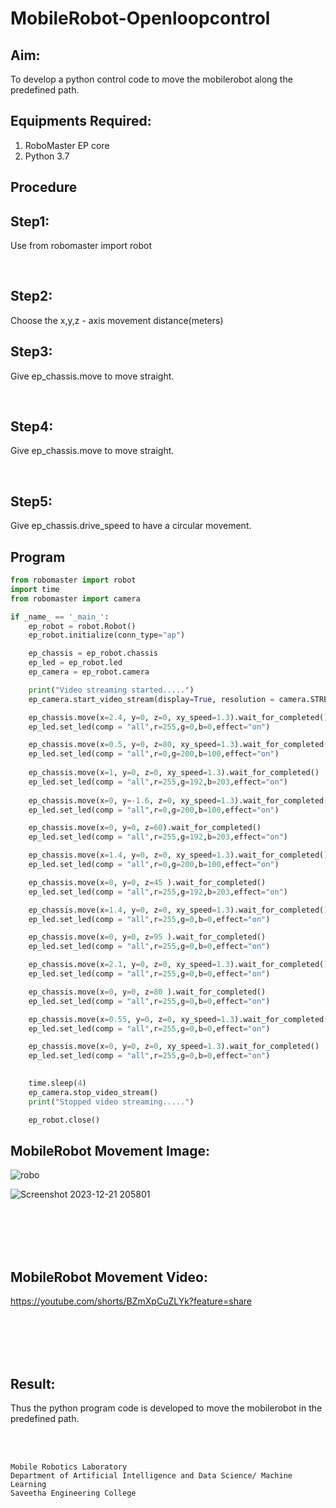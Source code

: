 # MobileRobot-Openloopcontrol
## Aim:

To develop a python control code to move the mobilerobot along the predefined path.

## Equipments Required:
1. RoboMaster EP core
2. Python 3.7

## Procedure

## Step1:
Use from robomaster import robot

<br/>

## Step2:
Choose the x,y,z - axis movement distance(meters)
<br/>

## Step3:
Give ep_chassis.move to move straight.

<br/>

## Step4:
Give ep_chassis.move to move straight.

<br/>

## Step5:
Give ep_chassis.drive_speed to have a circular movement.
<br/>

## Program
```python
from robomaster import robot
import time
from robomaster import camera

if _name_ == '_main_':
    ep_robot = robot.Robot()
    ep_robot.initialize(conn_type="ap")

    ep_chassis = ep_robot.chassis
    ep_led = ep_robot.led
    ep_camera = ep_robot.camera

    print("Video streaming started.....")
    ep_camera.start_video_stream(display=True, resolution = camera.STREAM_360P)

    ep_chassis.move(x=2.4, y=0, z=0, xy_speed=1.3).wait_for_completed()
    ep_led.set_led(comp = "all",r=255,g=0,b=0,effect="on")

    ep_chassis.move(x=0.5, y=0, z=80, xy_speed=1.3).wait_for_completed()
    ep_led.set_led(comp = "all",r=0,g=200,b=100,effect="on")
    
    ep_chassis.move(x=1, y=0, z=0, xy_speed=1.3).wait_for_completed()
    ep_led.set_led(comp = "all",r=255,g=192,b=203,effect="on")
    
    ep_chassis.move(x=0, y=-1.6, z=0, xy_speed=1.3).wait_for_completed()
    ep_led.set_led(comp = "all",r=0,g=200,b=100,effect="on")

    ep_chassis.move(x=0, y=0, z=60).wait_for_completed()
    ep_led.set_led(comp = "all",r=255,g=192,b=203,effect="on")

    ep_chassis.move(x=1.4, y=0, z=0, xy_speed=1.3).wait_for_completed()
    ep_led.set_led(comp = "all",r=0,g=200,b=100,effect="on")

    ep_chassis.move(x=0, y=0, z=45 ).wait_for_completed()
    ep_led.set_led(comp = "all",r=255,g=192,b=203,effect="on")

    ep_chassis.move(x=1.4, y=0, z=0, xy_speed=1.3).wait_for_completed()
    ep_led.set_led(comp = "all",r=255,g=0,b=0,effect="on")

    ep_chassis.move(x=0, y=0, z=95 ).wait_for_completed()
    ep_led.set_led(comp = "all",r=255,g=0,b=0,effect="on")

    ep_chassis.move(x=2.1, y=0, z=0, xy_speed=1.3).wait_for_completed()
    ep_led.set_led(comp = "all",r=255,g=0,b=0,effect="on")

    ep_chassis.move(x=0, y=0, z=80 ).wait_for_completed()
    ep_led.set_led(comp = "all",r=255,g=0,b=0,effect="on")

    ep_chassis.move(x=0.55, y=0, z=0, xy_speed=1.3).wait_for_completed()
    ep_led.set_led(comp = "all",r=255,g=0,b=0,effect="on")    

    ep_chassis.move(x=0, y=0, z=0, xy_speed=1.3).wait_for_completed()
    ep_led.set_led(comp = "all",r=255,g=0,b=0,effect="on")

     
    time.sleep(4)
    ep_camera.stop_video_stream()
    print("Stopped video streaming.....")

    ep_robot.close()
```

## MobileRobot Movement Image:

![robo](./img/robomaster.png)

![Screenshot 2023-12-21 205801](https://github.com/ramsai22/mobilerobot-openloopcontrol/assets/150319855/f5aa0212-ff69-479c-8fef-39ba9bd27b90)




<br/>
<br/>
<br/>
<br/>

## MobileRobot Movement Video:

https://youtube.com/shorts/BZmXpCuZLYk?feature=share

<br/>
<br/>
<br/>
<br/>

## Result:
Thus the python program code is developed to move the mobilerobot in the predefined path.


<br/>
<br/>

```
Mobile Robotics Laboratory
Department of Artificial Intelligence and Data Science/ Machine Learning
Saveetha Engineering College
```
